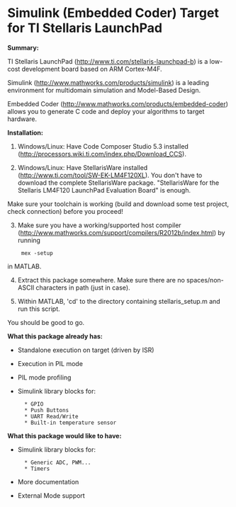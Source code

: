 Simulink (Embedded Coder) Target for TI Stellaris LaunchPad
=============

**Summary:**

TI Stellaris LaunchPad (http://www.ti.com/stellaris-launchpad-b) is a low-cost
development board based on ARM Cortex-M4F.

Simulink (http://www.mathworks.com/products/simulink) is a leading environment
for multidomain simulation and Model-Based Design.

Embedded Coder (http://www.mathworks.com/products/embedded-coder) allows you to
generate C code and deploy your algorithms to target hardware.

**Installation:**

1) Windows/Linux: Have Code Composer Studio 5.3 installed (http://processors.wiki.ti.com/index.php/Download_CCS).

2) Windows/Linux: Have StellarisWare installed (http://www.ti.com/tool/SW-EK-LM4F120XL).
You don't have to download the complete StellarisWare package.
"StellarisWare for the Stellaris LM4F120 LaunchPad Evaluation Board" is enough.

Make sure your toolchain is working (build and download some test project, check connection)
before you proceed!

3) Make sure you have a working/supported host compiler (http://www.mathworks.com/support/compilers/R2012b/index.html) by running
        
        mex -setup
in MATLAB.

4) Extract this package somewhere. Make sure there are no spaces/non-ASCII characters in path (just in case).

5) Within MATLAB, 'cd' to the directory containing stellaris_setup.m and run this script.

You should be good to go.

**What this package already has:**

- Standalone execution on target (driven by ISR)
- Execution in PIL mode
- PIL mode profiling
- Simulink library blocks for:
        
        * GPIO
        * Push Buttons
        * UART Read/Write
        * Built-in temperature sensor

**What this package would like to have:**

- Simulink library blocks for:

        * Generic ADC, PWM...
        * Timers
- More documentation
- External Mode support